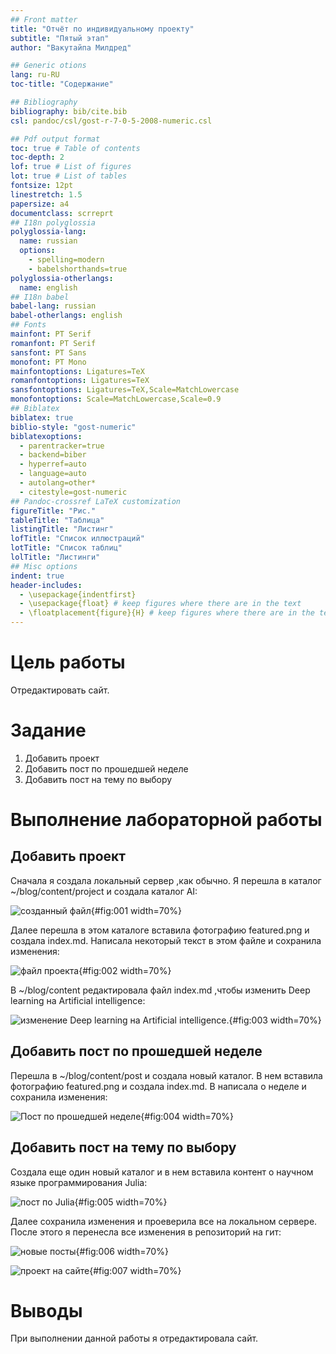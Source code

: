 ```yaml
---
## Front matter
title: "Отчёт по индивидуальному проекту"
subtitle: "Пятый этап"
author: "Вакутайпа Милдред"

## Generic otions
lang: ru-RU
toc-title: "Содержание"

## Bibliography
bibliography: bib/cite.bib
csl: pandoc/csl/gost-r-7-0-5-2008-numeric.csl

## Pdf output format
toc: true # Table of contents
toc-depth: 2
lof: true # List of figures
lot: true # List of tables
fontsize: 12pt
linestretch: 1.5
papersize: a4
documentclass: scrreprt
## I18n polyglossia
polyglossia-lang:
  name: russian
  options:
	- spelling=modern
	- babelshorthands=true
polyglossia-otherlangs:
  name: english
## I18n babel
babel-lang: russian
babel-otherlangs: english
## Fonts
mainfont: PT Serif
romanfont: PT Serif
sansfont: PT Sans
monofont: PT Mono
mainfontoptions: Ligatures=TeX
romanfontoptions: Ligatures=TeX
sansfontoptions: Ligatures=TeX,Scale=MatchLowercase
monofontoptions: Scale=MatchLowercase,Scale=0.9
## Biblatex
biblatex: true
biblio-style: "gost-numeric"
biblatexoptions:
  - parentracker=true
  - backend=biber
  - hyperref=auto
  - language=auto
  - autolang=other*
  - citestyle=gost-numeric
## Pandoc-crossref LaTeX customization
figureTitle: "Рис."
tableTitle: "Таблица"
listingTitle: "Листинг"
lofTitle: "Список иллюстраций"
lotTitle: "Список таблиц"
lolTitle: "Листинги"
## Misc options
indent: true
header-includes:
  - \usepackage{indentfirst}
  - \usepackage{float} # keep figures where there are in the text
  - \floatplacement{figure}{H} # keep figures where there are in the text
---
```


# Цель работы

Отредактировать сайт.

# Задание

1. Добавить проект
2. Добавить пост по прошедшей неделе
3. Добавить пост на тему по выбору

# Выполнение лабораторной работы

## Добавить проект

Сначала я создала локальный сервер ,как обычно. Я перешла в каталог ~/blog/content/project и создала каталог AI: 

![созданный файл](image/1.PNG){#fig:001 width=70%}

Далее перешла в этом каталоге вставила фотографию featured.png и создала index.md. Написала некоторый текст в этом файле и сохранила изменения:

![файл проекта](image/2.PNG){#fig:002 width=70%}

В ~/blog/content редактировала файл index.md ,чтобы изменить Deep learning на Artificial intelligence:

![изменение Deep learning на Artificial intelligence.](image/3.PNG){#fig:003 width=70%}

## Добавить пост по прошедшей неделе

Перешла в ~/blog/content/post и создала новый каталог. В нем вставила фотографию featured.png и создала index.md. В написала о неделе и сохранила изменения:

![Пост по прошедшей неделе](image/4.PNG){#fig:004 width=70%}

## Добавить пост на тему по выбору

Создала еще один новый каталог и в нем вставила контент о научном языке программирования Julia:

![пост по Julia](image/5.PNG){#fig:005 width=70%}

Далее сохранила изменения и проеверила все на локальном сервере. После этого я перенесла все изменения в репозиторий на гит:

![новые посты](image/6.PNG){#fig:006 width=70%}

![проект на сайте](image/7.PNG){#fig:007 width=70%}

# Выводы

При выполнении данной работы я отредактировала сайт.
